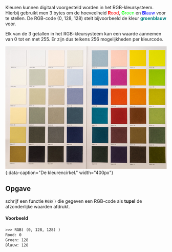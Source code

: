 Kleuren kunnen digitaal voorgesteld worden in het RGB-kleursysteem. Hierbij gebruikt men 3 bytes om de hoeveelheid <span style="color:#FF0000">**R**ood</span>, <span style="color:#00FF00">**G**roen</span> en <span style="color:#0000FF">**B**lauw</span> voor te stellen. De RGB-code (0, 128, 128) stelt bijvoorbeeld de kleur <span style="color:#008080">**groenblauw**</span> voor.

Elk van de 3 getallen in het RGB-kleursysteem kan een waarde aannemen van 0 tot en met 255. Er zijn dus telkens 256 mogelijkheden per kleurcode.

![De kleurcirkel.](media/mika-baumeister.jpg "Foto door Mika Baumeister op Unsplash."){:data-caption="De kleurencirkel." width="400px"}

## Opgave
schrijf een functie `RGB()` die gegeven een RGB-code als **tupel** de afzonderlijke waarden afdrukt.

#### Voorbeeld
```
>>> RGB( (0, 128, 128) )
Rood: 0
Groen: 128
Blauw: 128
```